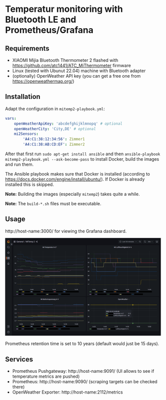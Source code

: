 # Temperatur monitoring with Bluetooth LE and Prometheus/Grafana

## Requirements

-   XIAOMI Mijia Bluetooth Thermometer 2 flashed with https://github.com/atc1441/ATC_MiThermometer firmware
-   Linux (tested with Ubunut 22.04) machine with Bluetooth adapter
-   (optionally) OpenWeather API key (you can get a free one from https://openweathermap.org/)

## Installation

Adapt the configuration in `mitemp2-playbook.yml`:

```yaml
vars:
    openWeatherApiKey: 'abcdefghijklmnopq' # optional
    openWeatherCity: 'City,DE' # optional
    mi2Sensors:
        'A4:C1:38:12:34:56': Zimmer1
        'A4:C1:38:AB:CD:EF': Zimmer2
```

After that first run `sudo apt-get install ansible` and then `ansible-playbook mitemp2-playbook.yml --ask-become-pass` to install Docker, build the images and run them.

The Ansible playbook makes sure that Docker is installed (according to https://docs.docker.com/engine/install/ubuntu/). If Docker is already installed this is skipped.

**Note:** Building the images (especially `mitemp2`) takes quite a while.

**Note:** The `build-*.sh` files must be executable.

## Usage

http://host-name:3000/ for viewing the Grafana dashboard.

![Grafana Dashboard](grafana-dashboard.png)

Prometheus retention time is set to 10 years (default would just be 15 days).

## Services

-   Prometheus Pushgateway: http://host-name:9091/ (UI allows to see if temperature metrics are pushed)
-   Prometheus: http://host-name:9090/ (scraping targets can be checked there)
-   OpenWeather Exporter: http://host-name:2112/metrics
